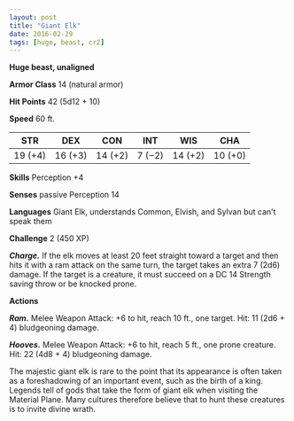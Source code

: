 ```yaml
---
layout: post
title: "Giant Elk"
date: 2016-02-29
tags: [huge, beast, cr2]
---
```


**Huge beast, unaligned**

**Armor Class** 14 (natural armor)

**Hit Points** 42 (5d12 + 10)

**Speed** 60 ft.

|   STR   |   DEX   |   CON   |   INT   |   WIS   |   CHA   |
|:-----:|:-----:|:-----:|:-----:|:-----:|:-----:|
| 19 (+4) | 16 (+3) | 14 (+2) | 7 (−2) | 14 (+2) | 10 (+0) |

**Skills** Perception +4 

**Senses** passive Perception 14 

**Languages** Giant Elk, understands Common, Elvish, and Sylvan but can’t speak them 

**Challenge** 2 (450 XP)

***Charge.*** If the elk moves at least 20 feet straight toward a target and then hits it with a ram attack on the same turn, the target takes an extra 7 (2d6) damage. If the target is a creature, it must succeed on a DC 14 Strength saving throw or be knocked prone. 

**Actions** 

***Ram.*** Melee Weapon Attack: +6 to hit, reach 10 ft., one target. Hit: 11 (2d6 + 4) bludgeoning damage. 

***Hooves.*** Melee Weapon Attack: +6 to hit, reach 5 ft., one prone creature. Hit: 22 (4d8 + 4) bludgeoning damage. 

The majestic giant elk is rare to the point that its appearance is often taken as a foreshadowing of an important event, such as the birth of a king. Legends tell of gods that take the form of giant elk when visiting the Material Plane. Many cultures therefore believe that to hunt these creatures is to invite divine wrath.